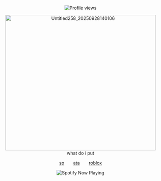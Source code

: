 <td>

<p align="center">
  <img src="https://komarev.com/ghpvc/?username=Iimbus&label=crab&color=d1d1d1&style=plastic" alt="Profile views"/>
</p>

<div align="center">
  <img width="472" height="426" alt="Untitled258_20250928140106" src="https://github.com/user-attachments/assets/138993dd-d468-467e-97eb-eeb6fc766973" />
</div>
  <div align="center">
    what do i put
  </div>
<p align="center">
  <a href="https://takumifujiwara.straw.page/">sp</a>⠀ ⠀ 
  <a href="https://bryce.atabook.org">ata</a>⠀ ⠀ 
  <a href="https://www.roblox.com/users/9404831975/profile">roblox</a>
</p>

<p align="center">
  <img src="https://spotify-github-profile.kittinanx.com/api/view?uid=31eoartwwvi7637xugf2xowzc2d4&cover_image=true&theme=novatorem&show_offline=false&background_color=000000&interchange=false&bar_color=d1d1d1&bar_color_cover=false)](https://spotify-github-profile.kittinanx.com/api/view?uid=31eoartwwvi7637xugf2xowzc2d4&redirect=true)" alt="Spotify Now Playing" />
</p>

<td>
<!--
⠀ ✦ ❤︎
-->
